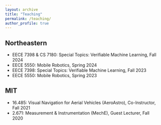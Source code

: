 ```yaml
---
layout: archive
title: "Teaching"
permalink: /teaching/
author_profile: true
---
```


Northeastern
------

- EECE 7398 \& CS 7180: Special Topics: Verifiable Machine Learning, Fall 2024
- EECE 5550: Mobile Robotics, Spring 2024
- EECE 7398: Special Topics: Verifiable Machine Learning, Fall 2023
- EECE 5550: Mobile Robotics, Spring 2023


MIT
------

- 16.485: Visual Navigation for Aerial Vehicles (AeroAstro), Co-Instructor, Fall 2021
- 2.671: Measurement & Instrumentation (MechE), Guest Lecturer, Fall 2020
